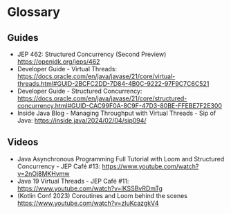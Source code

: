 ---
---
# Glossary

## Guides
- JEP 462: Structured Concurrency (Second Preview) https://openjdk.org/jeps/462
- Developer Guide - Virtual Threads: https://docs.oracle.com/en/java/javase/21/core/virtual-threads.html#GUID-2BCFC2DD-7D84-4B0C-9222-97F9C7C6C521
- Developer Guide - Structured Concurrency: https://docs.oracle.com/en/java/javase/21/core/structured-concurrency.html#GUID-CAC99F0A-8C9F-47D3-80BE-FFEBE7F2E300
- Inside Java Blog - Managing Throughput with Virtual Threads - Sip of Java: https://inside.java/2024/02/04/sip094/

## Videos

- Java Asynchronous Programming Full Tutorial with Loom and Structured Concurrency - JEP Café #13: https://www.youtube.com/watch?v=2nOj8MKHvmw
- Java 19 Virtual Threads - JEP Café #11: https://www.youtube.com/watch?v=lKSSBvRDmTg
- (Kotlin Conf 2023) Coroutines and Loom behind the scenes https://www.youtube.com/watch?v=zluKcazgkV4